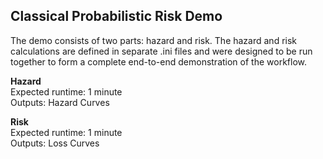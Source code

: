 Classical Probabilistic Risk Demo
---------------------------------

The demo consists of two parts: hazard and risk. The hazard and risk
calculations are defined in separate .ini files and were designed to be
run together to form a complete end-to-end demonstration of the workflow.

**Hazard**  
Expected runtime: 1 minute  
Outputs: Hazard Curves

**Risk**  
Expected runtime: 1 minute  
Outputs: Loss Curves
